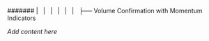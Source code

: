 ####### |   |   |   |   |   |   ├── Volume Confirmation with Momentum Indicators

*Add content here*